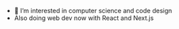 - 👀 I’m interested in computer science and code design
- Also doing web dev now with React and Next.js
